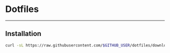 # Dotfiles
---

## Installation
```bash
curl -sL https://raw.githubusercontent.com/$GITHUB_USER/dotfiles/download.sh | bash
```
